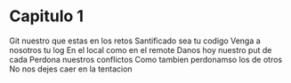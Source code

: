 # Capitulo 1

Git nuestro que estas en los retos
Santificado sea tu codigo
Venga a nosotros tu log
En el local como en el remote
Danos hoy nuestro put de cada
Perdona nuestros conflictos
Como tambien perdonamso  los de otros
No nos dejes caer en la tentacion
